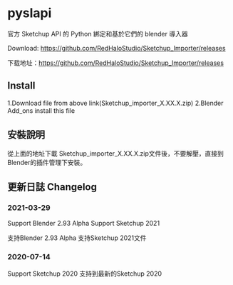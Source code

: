 # pyslapi
官方 Sketchup API 的 Python 綁定和基於它們的 blender 導入器

Download: https://github.com/RedHaloStudio/Sketchup_Importer/releases

下载地址：https://github.com/RedHaloStudio/Sketchup_Importer/releases

## Install

1.Download file from above link(Sketchup_importer_X.XX.X.zip) 
2.Blender Add_ons install this file

## 安裝說明

從上面的地址下載 Sketchup_importer_X.XX.X.zip文件後，不要解壓，直接到Blender的插件管理下安裝。

## 更新日誌 Changelog

### 2021-03-29
Support Blender 2.93 Alpha
Support Sketchup 2021

支持Blender 2.93 Alpha
支持Sketchup 2021文件

### 2020-07-14
Support Sketchup 2020
支持到最新的Sketchup 2020

